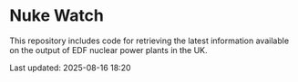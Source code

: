 # Nuke Watch

This repository includes code for retrieving the latest information available on the output of EDF nuclear power plants in the UK.

Last updated: 2025-08-16 18:20